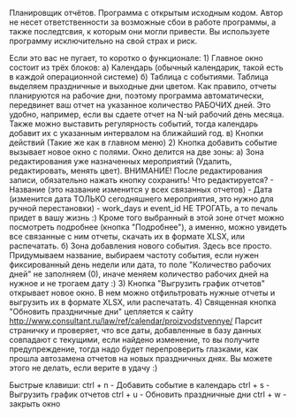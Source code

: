 Планировщик отчётов. Программа с открытым исходным кодом.
Автор не несет ответственности за возможные сбои в работе программы,
а также последтсвия, к которым они могли привести.
Вы используете программу исключительно на свой страх и риск.

Если это вас не пугает, то коротко о функционале:
    1) Главное окно состоит из трёх блоков:
        а) Календарь (обычный календарик, такой есть в каждой операционной системе)
        б) Таблица с событиями. Таблица выделяем праздничные и выходные дни цветом.
            Как правило, отчеты планируются на рабочие дни, поэтому программа автоматически,
            передвинет ваш отчет на указанное количество РАБОЧИХ дней. Это удобно, например,
            если вы сдаете отчет на N-ый рабочий день месяца. Также можно выставить регулярность
            событий, тогда календарь добавит их с указанным интервалом на ближайший год.
        в) Кнопки действий (Такие же как в главном меню)
    2) Кнопка добавить событие вызывает новое окно с полями. Окно делится на две зоны:
       а) Зона редактирования уже назначенных мероприятий (Удалить, редактировать, менять цвет).
           ВНИМАНИЕ! После редактирования записи, обязательно нажать кнопку сохранить!
           Что редактируется?
            - Название (это название изменится у всех связанных отчетов)
            - Дата (изменится дата ТОЛЬКО сегодняшнего мероприятия, это нужно для ручной перестановки)
            - work_days и event_id НЕ ТРОГАТЬ, а то печаль придет в вашу жизнь :)
           Кроме того выбранный в этой зоне отчет можно посмотреть подробнее (кнопка "Подробнее"), а именно,
           можно увидеть все связанные с ним отчеты, скачать их в формате XLSX, или распечатать.
       б) Зона добавления нового события. Здесь все просто. Придумываем название, выбираем частоту события,
       если нужен фиксированный день недели или дата, то поле "Количество рабочих дней" не заполняем (0),
       иначе меняем количество рабочих дней на нужное и не трогаем дату :)
    3) Кнопка "Выгрузить график отчетов" открывает новое окно. В нем можно отфильтровать нужные отчеты и
    выгрузить их в формате XLSX, или распечатать.
    4) Священная кнопка "Обновить праздничные дни" цепляется к сайту
    http://www.consultant.ru/law/ref/calendar/proizvodstvennye/
    Парсит страничку и проверяет, что все даты, добавленные в базу данных совпадают с текущими,
    если найдено изменение, то вы получите предупреждение, тогда надо будет перепроверить глазками, как
    прошла автозамена отчетов на новых праздничных днях. Вы можете этого не делать, если верите в удачу :)

Быстрые клавиши:
ctrl + n - Добавить событие в календарь
ctrl + s - Выгрузить график отчетов
ctrl + u - Обновить праздничные дни
ctrl + w - закрыть окно
